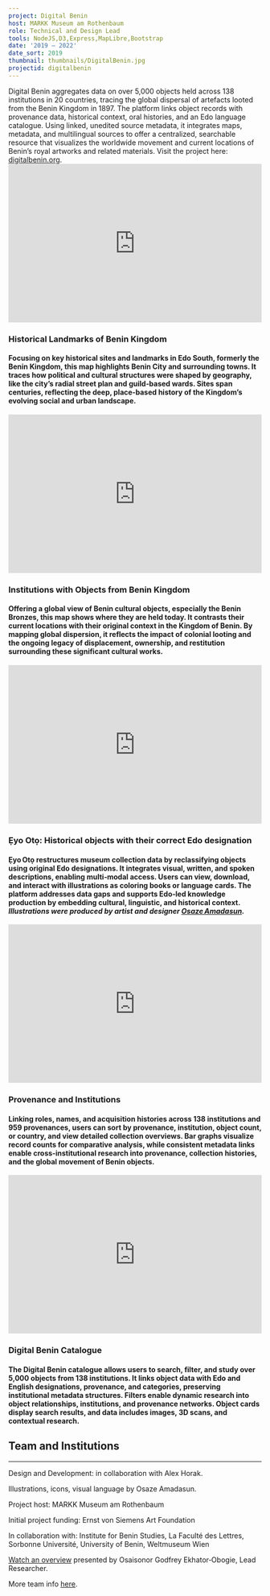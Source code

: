 ```yaml
---
project: Digital Benin
host: MARKK Museum am Rothenbaum
role: Technical and Design Lead
tools: NodeJS,D3,Express,MapLibre,Bootstrap
date: '2019 – 2022'
date_sort: 2019
thumbnail: thumbnails/DigitalBenin.jpg
projectid: digitalbenin
---
```


<!-- Project overview -->
<div class="project">
  Digital Benin aggregates data on over 5,000 objects held across 138 institutions in 20 countries, tracing the global dispersal of artefacts looted from the Benin Kingdom in 1897. The platform links object records with provenance data, historical context, oral histories, and an Edo language catalogue. Using linked, unedited source metadata, it integrates maps, metadata, and multilingual sources to offer a centralized, searchable resource that visualizes the worldwide movement and current locations of Benin’s royal artworks and related materials. Visit the project here: <a href="https://digitalbenin.org" target="_blank">digitalbenin.org</a>.
</div>

<!-- Section: Sample project -->
<div class="project">
  <div style="padding:62.5% 0 0 0;position:relative;">
    <iframe
      src="https://player.vimeo.com/video/1075801391?h=3b7b21e04b&badge=0&autopause=1&player_id=0&app_id=58479"
      frameborder="0"
      allow="autoplay; fullscreen; picture-in-picture; clipboard-write; encrypted-media"
      style="position:absolute;top:0;left:0;width:100%;height:100%;"
      title="DB Edo Map"
    ></iframe>
  </div>

  ### Historical Landmarks of Benin Kingdom

  #### Focusing on key historical sites and landmarks in Edo South, formerly the Benin Kingdom, this map highlights Benin City and surrounding towns. It traces how political and cultural structures were shaped by geography, like the city’s radial street plan and guild‑based wards. Sites span centuries, reflecting the deep, place‑based history of the Kingdom’s evolving social and urban landscape.
</div>

<!-- Section: Sample project -->
<div class="project">
  <div style="padding:62.5% 0 0 0;position:relative;">
    <iframe
      src="https://player.vimeo.com/video/1077343038?h=b955209e2d&badge=0&autopause=1&player_id=0&app_id=58479"
      frameborder="0"
      allow="autoplay; fullscreen; picture-in-picture; clipboard-write; encrypted-media"
      style="position:absolute;top:0;left:0;width:100%;height:100%;"
      title="Museum Map EXPORT LF"
    ></iframe>
  </div>

  ### Institutions with Objects from Benin Kingdom

  #### Offering a global view of Benin cultural objects, especially the Benin Bronzes, this map shows where they are held today. It contrasts their current locations with their original context in the Kingdom of Benin. By mapping global dispersion, it reflects the impact of colonial looting and the ongoing legacy of displacement, ownership, and restitution surrounding these significant cultural works.
</div>

<!-- Section: Sample project -->
<div class="project">
  <div style="padding:62.5% 0 0 0;position:relative;">
    <iframe
      src="https://player.vimeo.com/video/1077348128?h=c03966ad22&badge=0&autopause=1&player_id=0&app_id=58479"
      frameborder="0"
      allow="autoplay; fullscreen; picture-in-picture; clipboard-write; encrypted-media"
      style="position:absolute;top:0;left:0;width:100%;height:100%;"
      title="DB Eye Oto EXPORT LF"
    ></iframe>
  </div>

  ### Ẹyo Otọ: Historical objects with their correct Edo designation

  #### Ẹyo Otọ restructures museum collection data by reclassifying objects using original Edo designations. It integrates visual, written, and spoken descriptions, enabling multi‑modal access. Users can view, download, and interact with illustrations as coloring books or language cards. The platform addresses data gaps and supports Edo‑led knowledge production by embedding cultural, linguistic, and historical context. *Illustrations were produced by artist and designer [Osaze Amadasun](https://www.osazeamadasun.com).* 
</div>

<!-- Section: Sample project -->
<div class="project">
  <div style="padding:62.5% 0 0 0;position:relative;">
    <iframe
      src="https://player.vimeo.com/video/1077777655?h=bcae173f7c&badge=0&autopause=1&player_id=0&app_id=58479"
      frameborder="0"
      allow="autoplay; fullscreen; picture-in-picture; clipboard-write; encrypted-media"
      style="position:absolute;top:0;left:0;width:100%;height:100%;"
      title="DB Graph Provenance ORIGINAL"
    ></iframe>
  </div>

  ### Provenance and Institutions

  #### Linking roles, names, and acquisition histories across 138 institutions and 959 provenances, users can sort by provenance, institution, object count, or country, and view detailed collection overviews. Bar graphs visualize record counts for comparative analysis, while consistent metadata links enable cross‑institutional research into provenance, collection histories, and the global movement of Benin objects.
</div>

<!-- Section: Sample project -->
<div class="project">
  <div style="padding:62.5% 0 0 0;position:relative;">
    <iframe
      src="https://player.vimeo.com/video/1089563676?h=07f8e905f3&badge=0&autopause=1&player_id=0&app_id=58479"
      frameborder="0"
      allow="autoplay; fullscreen; picture-in-picture; clipboard-write; encrypted-media"
      style="position:absolute;top:0;left:0;width:100%;height:100%;"
      title="DB Catalogue ORIGINAL NEW"
    ></iframe>
  </div>

  ### Digital Benin Catalogue

  #### The Digital Benin catalogue allows users to search, filter, and study over 5,000 objects from 138 institutions. It links object data with Edo and English designations, provenance, and categories, preserving institutional metadata structures. Filters enable dynamic research into object relationships, institutions, and provenance networks. Object cards display search results, and data includes images, 3D scans, and contextual research.
</div>

<!-- Section: Credits -->
  ## Team and Institutions
  
  ---
  Design and Development: in collaboration with Alex Horak.

  Illustrations, icons, visual language by Osaze Amadasun.<br/> 

  Project host:
  MARKK Museum am Rothenbaum

  Initial project funding:
  Ernst von Siemens Art Foundation 

  In collaboration with:
  Institute for Benin Studies, 
  La Faculté des Lettres, Sorbonne Université, 
  University of Benin, 
  Weltmuseum Wien

  <a href="https://www.youtube.com/watch?v=MjbzEDY0ff8" target="_blank">Watch an overview</a> presented by Osaisonor Godfrey Ekhator‑Obogie, Lead Researcher.

  More team info <a href="https://digitalbenin.org/team" target="_blank">here</a>.
